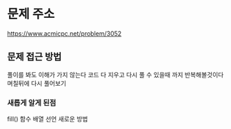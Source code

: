 # 문제 주소 
https://www.acmicpc.net/problem/3052

## 문제 접근 방법
풀이를 봐도 이해가 가지 않는다 코드 다 지우고 다시 풀 수 있을때 까지 반복해볼것이다 며칠뒤에 다시 풀어보기 

### 새롭게 알게 된점 
fill() 함수 배열 선언 새로운 방법 